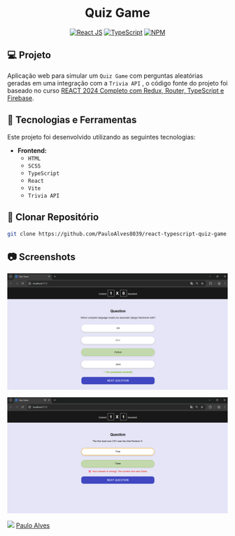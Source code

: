 <h1 align="center">Quiz Game</h1>

<p align="center">
  <a href="https://react.dev/"><img alt="React JS" src="https://img.shields.io/badge/React-20232A?style=for-the-badge&logo=react&logoColor=61DAFB" /></a>
  <a href="https://www.typescriptlang.org/"><img alt="TypeScript" src="https://img.shields.io/badge/typescript-%23007ACC.svg?style=for-the-badge&logo=typescript&logoColor=white" /></a>
  <a href="https://www.npmjs.com/"><img alt="NPM" src="https://img.shields.io/badge/NPM-%23CB3837.svg?style=for-the-badge&logo=npm&logoColor=white" /></a>
</p>

## :computer: Projeto

Aplicação web para simular um `Quiz Game` com perguntas aleatórias geradas em uma integração com a `Trivia API` , o código fonte do projeto foi baseado no curso 
[REACT 2024 Completo com Redux, Router, TypeScript e Firebase](https://www.udemy.com/course/react-js-completo-com-redux-toolkit-firebase-git-e-typescript/).

## 🚀 Tecnologias e Ferramentas  

Este projeto foi desenvolvido utilizando as seguintes tecnologias:  

- **Frontend:**  
  - `HTML`
  - `SCSS`
  - `TypeScript`
  - `React`
  - `Vite`
  - `Trivia API`

## :floppy_disk: Clonar Repositório

```bash
git clone https://github.com/PauloAlves8039/react-typescript-quiz-game.git
```
## :camera: Screenshots

<p align="center"> <img src="https://github.com/PauloAlves8039/react-typescript-quiz-game/blob/master/src/assets/images/screenshot1.png?raw=true" /></p>
<p align="center"> <img src="https://github.com/PauloAlves8039/react-typescript-quiz-game/blob/master/src/assets/images/screenshot2.png?raw=true" /></p>

<a href="https://github.com/PauloAlves8039"><img src="https://avatars.githubusercontent.com/u/57012714?v=4" width=70></a>
[Paulo Alves](https://github.com/PauloAlves8039)
